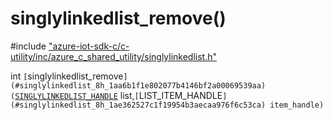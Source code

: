 # singlylinkedlist_remove()

\#include ["azure-iot-sdk-c/c-utility/inc/azure_c_shared_utility/singlylinkedlist.h"](../iot-c-ref-singlylinkedlist-h.md)  

int `[`singlylinkedlist_remove`](#singlylinkedlist_8h_1aa6b1f1e802077b4146bf2a00069539aa)(`[`SINGLYLINKEDLIST_HANDLE`](#singlylinkedlist_8h_1a355ba061e4132f7817d6d1963d33382a) list,`[`LIST_ITEM_HANDLE`](#singlylinkedlist_8h_1ae362527c1f19954b3aecaa976f6c53ca) item_handle)`

